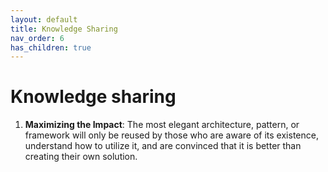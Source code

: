 ```yaml
---
layout: default
title: Knowledge Sharing
nav_order: 6
has_children: true
---
```

# Knowledge sharing

1. **Maximizing the Impact**: The most elegant architecture, pattern, or framework will only be reused by those who are aware of its existence, understand how to utilize it, and are convinced that it is better than creating their own solution.